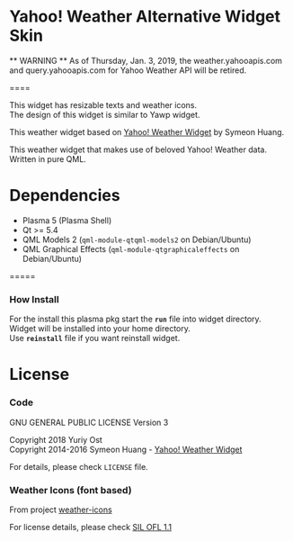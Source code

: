 Yahoo! Weather Alternative Widget Skin 
====

** WARNING **
As of Thursday, Jan. 3, 2019, the weather.yahooapis.com and query.yahooapis.com for Yahoo Weather API will be retired. 

====

This widget has resizable texts and weather icons.  
The design of this widget is similar to Yawp widget.  

This weather widget based on [Yahoo! Weather Widget](https://github.com/librehat/com.librehat.yahooweather) by Symeon Huang.

This weather widget that makes use of beloved Yahoo! Weather data. 
Written in pure QML.

Dependencies
=====

- Plasma 5 (Plasma Shell)
- Qt >= 5.4
- QML Models 2 (`qml-module-qtqml-models2` on Debian/Ubuntu)
- QML Graphical Effects (`qml-module-qtgraphicaleffects` on Debian/Ubuntu)

=====

### How Install ###

For the install this plasma pkg start the **`run`** file into widget directory.  
Widget will be installed into your home directory.  
Use **`reinstall`** file if you want reinstall widget.

License
=====

### Code ###

GNU GENERAL PUBLIC LICENSE Version 3

Copyright 2018 Yuriy Ost  
Copyright 2014-2016 Symeon Huang - [Yahoo! Weather Widget](https://github.com/librehat/com.librehat.yahooweather)

For details, please check `LICENSE` file.

### Weather Icons (font based) ###

From project [weather-icons](https://github.com/erikflowers/weather-icons)

For license details, please check [SIL OFL 1.1](http://scripts.sil.org/OFL)
